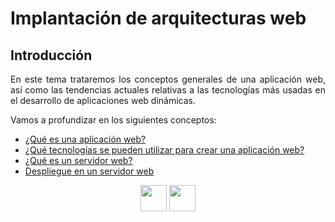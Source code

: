 <div align="justify">

# Implantación de arquitecturas web

## Introducción

  En este tema trataremos los conceptos generales de una aplicación web, así como las tendencias actuales relativas a las tecnologías más usadas en el desarrollo de aplicaciones web dinámicas.

  Vamos a profundizar en los siguientes conceptos:
  - [¿Qué es una aplicación web?](CONCEPTOS.md)
  - [¿Qué tecnologías se pueden utilizar para crear una aplicación web?](TECNOLOGIAS.md)
  - [¿Qué es un servidor web?](SERVIDOR.md)
  - [Despliegue en un servidor web](DESPLIEGUE.md)


<div align="center">
  <!--
    <a href="OPERACIONES_AVANZADAS.md"><img src="../../img/before.png" style="width:42px;height:42px;"></a>
    -->
    <a href="README.md"><img src="../../img/home.png"  style="width:42px;height:42px;"></a>
    <a href="DESPLIEGUE.md"><img src="../../img/next.png" style="width:42px;height:42px;">
</div>

</div>
